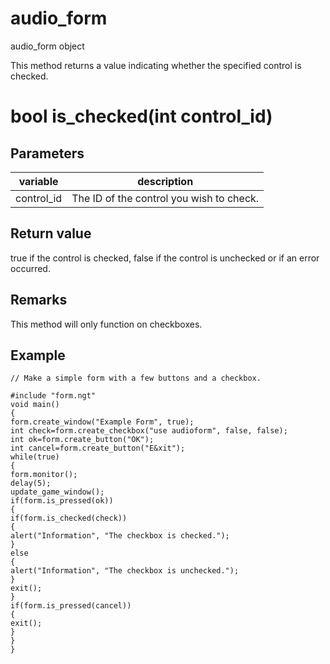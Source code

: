 # audio_form

audio_form object

This method returns a value indicating whether the specified control is checked.

# bool is_checked(int control_id)

## Parameters

variable | description
---|---
control_id | The ID of the control you wish to check.

## Return value

true if the control is checked, false if the control is unchecked or if an error occurred.

## Remarks

This method will only function on checkboxes.

## Example

```
// Make a simple form with a few buttons and a checkbox.

#include "form.ngt"
void main()
{
form.create_window("Example Form", true);
int check=form.create_checkbox("use audioform", false, false);
int ok=form.create_button("OK");
int cancel=form.create_button("E&xit");
while(true)
{
form.monitor();
delay(5);
update_game_window();
if(form.is_pressed(ok))
{
if(form.is_checked(check))
{
alert("Information", "The checkbox is checked.");
}
else
{
alert("Information", "The checkbox is unchecked.");
}
exit();
}
if(form.is_pressed(cancel))
{
exit();
}
}
}
```